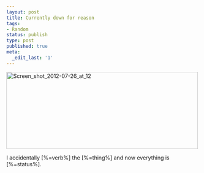 ```yaml
---
layout: post
title: Currently down for reason
tags:
- Random
status: publish
type: post
published: true
meta:
  _edit_last: '1'
---
```

<div class='posterous_autopost'><div class='p_embed p_image_embed'> <a href="http://getfile0.posterous.com/getfile/files.posterous.com/fzero/CFJQTYaiohFW9xDHdQTptVmKXcyPANL2WlktWVUZRPyqdq3nsNDFaYIEKrLm/Screen_Shot_2012-07-26_at_12.0.png"><img alt="Screen_shot_2012-07-26_at_12" height="201" src="http://getfile1.posterous.com/getfile/files.posterous.com/fzero/AbaiKa2pdgRuO3CV4VT12oa3UurIKzIWvv5tt6joiVNdSAOkLeXm6byzBS5E/Screen_Shot_2012-07-26_at_12.0.png.scaled.500.jpg" width="500" /></a> </div> <p>I accidentally [%=verb%] the [%=thing%] and now everything is [%=status%].</p></div>
